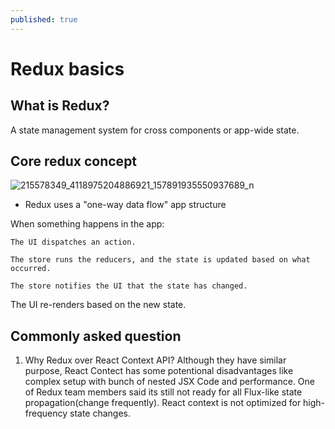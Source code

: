 ```yaml
---
published: true
---
```

# Redux basics


## What is Redux?
A state management system for cross components or app-wide state. 


## Core redux concept 

![215578349_4118975204886921_157891935550937689_n](https://user-images.githubusercontent.com/40842018/126029159-e49b4cd8-98ca-47a8-a15e-e4ffd1df1c9c.jpg)



* Redux uses a "one-way data flow" app structure

When something happens in the app:
	
    The UI dispatches an action.

	The store runs the reducers, and the state is updated based on what occurred.

	The store notifies the UI that the state has changed.

The UI re-renders based on the new state.

 

## Commonly asked question 

1. Why Redux over React Context API?
Although they have similar purpose, React Contect has some potentional disadvantages like complex setup with bunch of nested JSX Code and performance. One of Redux team members said its still not ready for all Flux-like state propagation(change frequently). React context is not optimized for high-frequency state changes.

